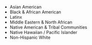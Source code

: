- Asian American
- Black & African American
- Latinx
- Middle Eastern & North African
- Native American & Tribal Communities
- Native Hawaiian / Pacific Islander
- Non-Hispanic White<br>
<br>
